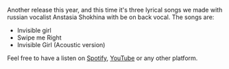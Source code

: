 Another release this year, and this time it's three lyrical songs we made with russian vocalist Anstasia Shokhina with be on back vocal. The songs are:

* Invisible girl
* Swipe me Right
* Invisible Girl (Acoustic version)

Feel free to have a listen on [Spotify](https://open.spotify.com/album/60wiorWfBWgyxw5CXgSoot), [YouTube](https://www.youtube.com/watch?v=Ad5R2fVmR48&list=OLAK5uy_nLUpjK-RQ7uEHXrXXYLo0w_aUV2uWa47w&index=1) or any other platform.